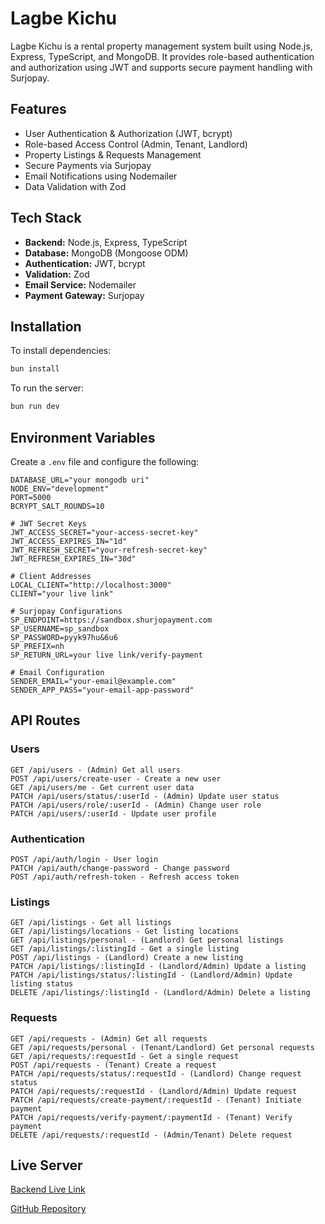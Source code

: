 # Lagbe Kichu

Lagbe Kichu is a rental property management system built using Node.js, Express, TypeScript, and MongoDB. It provides role-based authentication and authorization using JWT and supports secure payment handling with Surjopay.

## Features

- User Authentication & Authorization (JWT, bcrypt)
- Role-based Access Control (Admin, Tenant, Landlord)
- Property Listings & Requests Management
- Secure Payments via Surjopay
- Email Notifications using Nodemailer
- Data Validation with Zod

## Tech Stack

- **Backend:** Node.js, Express, TypeScript
- **Database:** MongoDB (Mongoose ODM)
- **Authentication:** JWT, bcrypt
- **Validation:** Zod
- **Email Service:** Nodemailer
- **Payment Gateway:** Surjopay

## Installation

To install dependencies:

```bash
bun install
```

To run the server:

```bash
bun run dev
```

## Environment Variables

Create a `.env` file and configure the following:

```
DATABASE_URL="your mongodb uri"
NODE_ENV="development"
PORT=5000
BCRYPT_SALT_ROUNDS=10

# JWT Secret Keys
JWT_ACCESS_SECRET="your-access-secret-key"
JWT_ACCESS_EXPIRES_IN="1d"
JWT_REFRESH_SECRET="your-refresh-secret-key"
JWT_REFRESH_EXPIRES_IN="30d"

# Client Addresses
LOCAL_CLIENT="http://localhost:3000"
CLIENT="your live link"

# Surjopay Configurations
SP_ENDPOINT=https://sandbox.shurjopayment.com
SP_USERNAME=sp_sandbox
SP_PASSWORD=pyyk97hu&6u6
SP_PREFIX=nh
SP_RETURN_URL=your live link/verify-payment

# Email Configuration
SENDER_EMAIL="your-email@example.com"
SENDER_APP_PASS="your-email-app-password"
```

## API Routes

### Users

```
GET /api/users - (Admin) Get all users
POST /api/users/create-user - Create a new user
GET /api/users/me - Get current user data
PATCH /api/users/status/:userId - (Admin) Update user status
PATCH /api/users/role/:userId - (Admin) Change user role
PATCH /api/users/:userId - Update user profile
```

### Authentication

```
POST /api/auth/login - User login
PATCH /api/auth/change-password - Change password
POST /api/auth/refresh-token - Refresh access token
```

### Listings

```
GET /api/listings - Get all listings
GET /api/listings/locations - Get listing locations
GET /api/listings/personal - (Landlord) Get personal listings
GET /api/listings/:listingId - Get a single listing
POST /api/listings - (Landlord) Create a new listing
PATCH /api/listings/:listingId - (Landlord/Admin) Update a listing
PATCH /api/listings/status/:listingId - (Landlord/Admin) Update listing status
DELETE /api/listings/:listingId - (Landlord/Admin) Delete a listing
```

### Requests

```
GET /api/requests - (Admin) Get all requests
GET /api/requests/personal - (Tenant/Landlord) Get personal requests
GET /api/requests/:requestId - Get a single request
POST /api/requests - (Tenant) Create a request
PATCH /api/requests/status/:requestId - (Landlord) Change request status
PATCH /api/requests/:requestId - (Landlord/Admin) Update request
PATCH /api/requests/create-payment/:requestId - (Tenant) Initiate payment
PATCH /api/requests/verify-payment/:paymentId - (Tenant) Verify payment
DELETE /api/requests/:requestId - (Admin/Tenant) Delete request
```

## Live Server

[Backend Live Link](https://pks-nest-hunt-server.vercel.app)

[GitHub Repository](https://github.com/PallabKumarS/assignment-06-nest-hunt-server)
